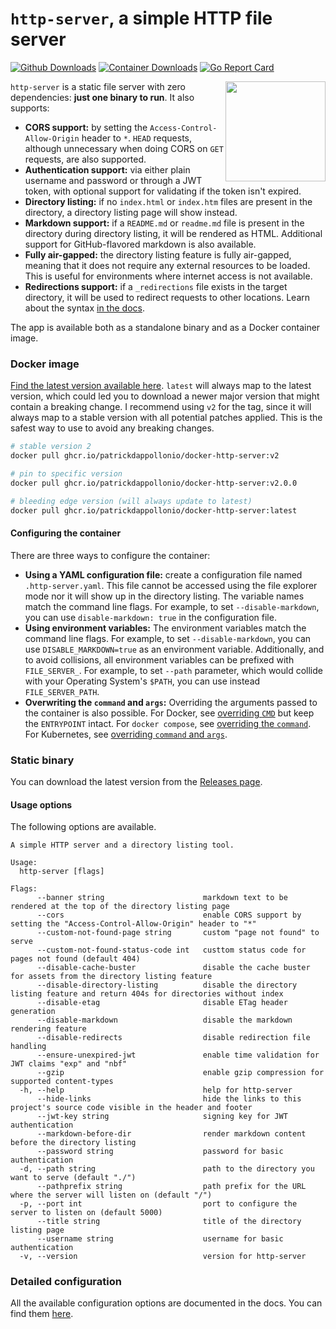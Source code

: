 # `http-server`, a simple HTTP file server

[![Github Downloads](https://img.shields.io/github/downloads/patrickdappollonio/http-server/total?color=orange&label=github%20downloads)](https://github.com/patrickdappollonio/http-server/releases)
[![Container Downloads](https://img.shields.io/badge/container%20downloads-250k-orange)](https://github.com/users/patrickdappollonio/packages/container/package/docker-http-server) [![Go Report Card](https://goreportcard.com/badge/github.com/patrickdappollonio/http-server)](https://goreportcard.com/report/github.com/patrickdappollonio/http-server)

<img src="internal/server/assets/file-server.svg" width="160" align="right" /> `http-server` is a static file server with zero dependencies: **just one binary to run**. It also supports:

* **CORS support:** by setting the `Access-Control-Allow-Origin` header to `*`. `HEAD` requests, although unnecessary when doing CORS on `GET` requests, are also supported.
* **Authentication support:** via either plain username and password or through a JWT token, with optional support for validating if the token isn't expired.
* **Directory listing:** if no `index.html` or `index.htm` files are present in the directory, a directory listing page will show instead.
* **Markdown support:** if a `README.md` or `readme.md` file is present in the directory during directory listing, it will be rendered as HTML. Additional support for GitHub-flavored markdown is also available.
* **Fully air-gapped:** the directory listing feature is fully air-gapped, meaning that it does not require any external resources to be loaded. This is useful for environments where internet access is not available.
* **Redirections support:** if a `_redirections` file exists in the target directory, it will be used to redirect requests to other locations. Learn about the syntax [in the docs](docs/redirections.md).

The app is available both as a standalone binary and as a Docker container image.

### Docker image

[Find the latest version available here](https://github.com/users/patrickdappollonio/packages/container/package/docker-http-server). `latest` will always map to the latest version, which could led you to download a newer major version that might contain a breaking change. I recommend using `v2` for the tag, since it will always map to a stable version with all potential patches applied. This is the safest way to use to avoid any breaking changes.

```bash
# stable version 2
docker pull ghcr.io/patrickdappollonio/docker-http-server:v2

# pin to specific version
docker pull ghcr.io/patrickdappollonio/docker-http-server:v2.0.0

# bleeding edge version (will always update to latest)
docker pull ghcr.io/patrickdappollonio/docker-http-server:latest
```

#### Configuring the container

There are three ways to configure the container:

* **Using a YAML configuration file:** create a configuration file named `.http-server.yaml`. This file cannot be accessed using the file explorer mode nor it will show up in the directory listing. The variable names match the command line flags. For example, to set `--disable-markdown`, you can use `disable-markdown: true` in the configuration file.
* **Using environment variables:** The environment variables match the command line flags. For example, to set `--disable-markdown`, you can use `DISABLE_MARKDOWN=true` as an environment variable. Additionally, and to avoid collisions, all environment variables can be prefixed with `FILE_SERVER_`. For example, to set `--path` parameter, which would collide with your Operating System's `$PATH`, you can use instead `FILE_SERVER_PATH`.
* **Overwriting the `command` and `args`:** Overriding the arguments passed to the container is also possible. For Docker, see [overriding `CMD`](https://docs.docker.com/engine/reference/run/#cmd-default-command-or-options) but keep the `ENTRYPOINT` intact. For `docker compose`, see [overriding the `command`](https://docs.docker.com/compose/compose-file/#command). For Kubernetes, see [overriding `command` and `args`](https://kubernetes.io/docs/tasks/inject-data-application/define-command-argument-container/).

### Static binary

You can download the latest version from the [Releases page](https://github.com/patrickdappollonio/http-server/releases).

#### Usage options

The following options are available.

```text
A simple HTTP server and a directory listing tool.

Usage:
  http-server [flags]

Flags:
      --banner string                      markdown text to be rendered at the top of the directory listing page
      --cors                               enable CORS support by setting the "Access-Control-Allow-Origin" header to "*"
      --custom-not-found-page string       custom "page not found" to serve
      --custom-not-found-status-code int   custtom status code for pages not found (default 404)
      --disable-cache-buster               disable the cache buster for assets from the directory listing feature
      --disable-directory-listing          disable the directory listing feature and return 404s for directories without index
      --disable-etag                       disable ETag header generation
      --disable-markdown                   disable the markdown rendering feature
      --disable-redirects                  disable redirection file handling
      --ensure-unexpired-jwt               enable time validation for JWT claims "exp" and "nbf"
      --gzip                               enable gzip compression for supported content-types
  -h, --help                               help for http-server
      --hide-links                         hide the links to this project's source code visible in the header and footer
      --jwt-key string                     signing key for JWT authentication
      --markdown-before-dir                render markdown content before the directory listing
      --password string                    password for basic authentication
  -d, --path string                        path to the directory you want to serve (default "./")
      --pathprefix string                  path prefix for the URL where the server will listen on (default "/")
  -p, --port int                           port to configure the server to listen on (default 5000)
      --title string                       title of the directory listing page
      --username string                    username for basic authentication
  -v, --version                            version for http-server
```

### Detailed configuration

All the available configuration options are documented in the docs. You can find them [here](docs/).

